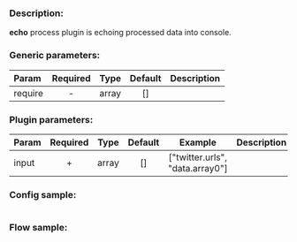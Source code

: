 ### Description:

**echo** process plugin is echoing processed data into console.


### Generic parameters:

| Param   | Required | Type  | Default | Description |
|:--------|:--------:|:-----:|:-------:|:------------|
| require |    -     | array |   []    |             |


### Plugin parameters:

| Param | Required | Type  | Default |             Example             | Description |
|:------|:--------:|:-----:|:-------:|:-------------------------------:|:------------|
| input |    +     | array |   []    | ["twitter.urls", "data.array0"] |             |

### Config sample:

```toml

```

### Flow sample:

```yaml
```